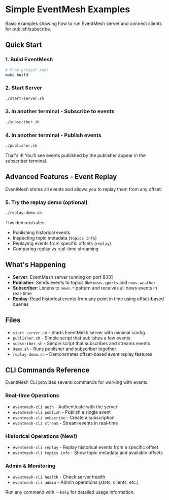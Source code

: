 # Simple EventMesh Examples

Basic examples showing how to run EventMesh server and connect clients for publish/subscribe.

## Quick Start

### 1. Build EventMesh
```bash
# From project root
make build
```

### 2. Start Server
```bash
./start-server.sh
```

### 3. In another terminal - Subscribe to events
```bash
./subscriber.sh
```

### 4. In another terminal - Publish events
```bash
./publisher.sh
```

That's it! You'll see events published by the publisher appear in the subscriber terminal.

## Advanced Features - Event Replay

EventMesh stores all events and allows you to replay them from any offset:

### 5. Try the replay demo (optional)
```bash
./replay-demo.sh
```

This demonstrates:
- Publishing historical events
- Inspecting topic metadata (`topics info`)
- Replaying events from specific offsets (`replay`)
- Comparing replay vs real-time streaming

## What's Happening

- **Server**: EventMesh server running on port 8081
- **Publisher**: Sends events to topics like `news.sports` and `news.weather`
- **Subscriber**: Listens to `news.*` pattern and receives all news events in real-time
- **Replay**: Read historical events from any point in time using offset-based queries

## Files

- `start-server.sh` - Starts EventMesh server with minimal config
- `publisher.sh` - Simple script that publishes a few events
- `subscriber.sh` - Simple script that subscribes and streams events
- `demo.sh` - Runs publisher and subscriber together
- `replay-demo.sh` - Demonstrates offset-based event replay features

## CLI Commands Reference

EventMesh CLI provides several commands for working with events:

### Real-time Operations
- `eventmesh-cli auth` - Authenticate with the server
- `eventmesh-cli publish` - Publish a single event
- `eventmesh-cli subscribe` - Create a subscription
- `eventmesh-cli stream` - Stream events in real-time

### Historical Operations (New!)
- `eventmesh-cli replay` - Replay historical events from a specific offset
- `eventmesh-cli topics info` - Show topic metadata and available offsets

### Admin & Monitoring
- `eventmesh-cli health` - Check server health
- `eventmesh-cli admin` - Admin operations (stats, clients, etc.)

Run any command with `--help` for detailed usage information.